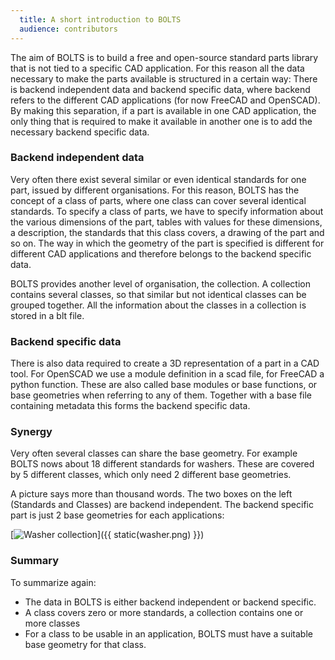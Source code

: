 ```yaml
---
  title: A short introduction to BOLTS
  audience: contributors
---
```


The aim of BOLTS is to build a free and open-source standard parts library that
is not tied to a specific CAD application. For this reason all the data
necessary to make the parts available is structured in a certain way: There is
backend independent data and backend specific data, where backend refers to the
different CAD applications (for now FreeCAD and OpenSCAD). By making this
separation, if a part is available in one CAD application, the only thing that
is required to make it available in another one is to add the necessary backend
specific data.

### Backend independent data

Very often there exist several similar or even identical standards for one
part, issued by different organisations. For this reason, BOLTS has the concept
of a class of parts, where one class can cover several identical standards. To
specify a class of parts, we have to specify information about the various
dimensions of the part, tables with values for these dimensions, a description,
the standards that this class covers, a drawing of the part and so on. The way
in which the geometry of the part is specified is different for different CAD
applications and therefore belongs to the backend specific data.

BOLTS provides another level of organisation, the collection. A collection
contains several classes, so that similar but not identical classes can be
grouped together. All the information about the classes in a collection is
stored in a blt file.

### Backend specific data

There is also data required to create a 3D representation of a part in a CAD
tool. For OpenSCAD we use a module definition in a scad file, for FreeCAD a
python function. These are also called base modules or base functions, or base
geometries when referring to any of them. Together with a base file containing
metadata this forms the backend specific data.

### Synergy

Very often several classes can share the base geometry. For example BOLTS nows
about 18 different standards for washers. These are covered by 5 different
classes, which only need 2 different base geometries.

A picture says more than thousand words. The two boxes on the left (Standards
and Classes) are backend independent. The backend specific part is just 2 base
geometries for each applications:


[<img alt="Washer collection" src="{{ static(washer.png) }}" />]({{ static(washer.png) }})

### Summary

To summarize again:
 - The data in BOLTS is either backend independent or backend specific.
 - A class covers zero or more standards, a collection contains one or more classes
 - For a class to be usable in an application, BOLTS must have a suitable base geometry for that class.
